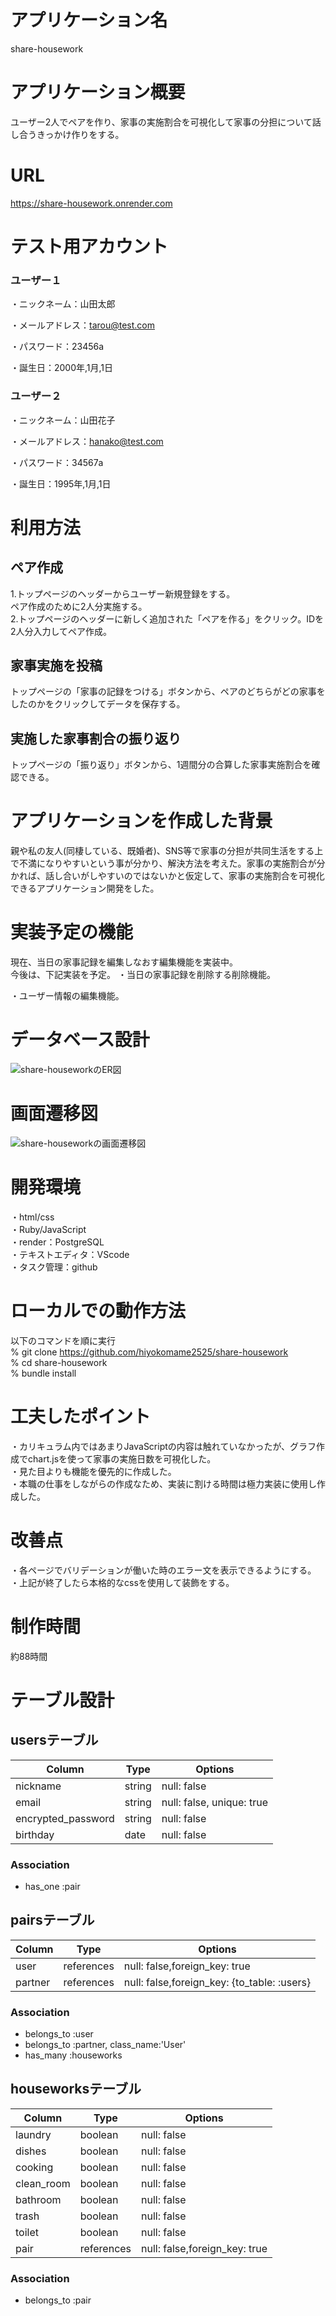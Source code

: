 # アプリケーション名
share-housework

# アプリケーション概要
ユーザー2人でペアを作り、家事の実施割合を可視化して家事の分担について話し合うきっかけ作りをする。

# URL
https://share-housework.onrender.com

# テスト用アカウント
### ユーザー１

・ニックネーム：山田太郎

・メールアドレス：tarou@test.com

・パスワード：23456a

・誕生日：2000年,1月,1日

### ユーザー２

・ニックネーム：山田花子

・メールアドレス：hanako@test.com

・パスワード：34567a

・誕生日：1995年,1月,1日

# 利用方法
## ペア作成
1.トップページのヘッダーからユーザー新規登録をする。  
  ペア作成のために2人分実施する。  
2.トップページのヘッダーに新しく追加された「ペアを作る」をクリック。IDを2人分入力してペア作成。
## 家事実施を投稿
トップページの「家事の記録をつける」ボタンから、ペアのどちらがどの家事をしたのかをクリックしてデータを保存する。
## 実施した家事割合の振り返り
トップページの「振り返り」ボタンから、1週間分の合算した家事実施割合を確認できる。

# アプリケーションを作成した背景
親や私の友人(同棲している、既婚者)、SNS等で家事の分担が共同生活をする上で不満になりやすいという事が分かり、解決方法を考えた。家事の実施割合が分かれば、話し合いがしやすいのではないかと仮定して、家事の実施割合を可視化できるアプリケーション開発をした。

# 実装予定の機能
現在、当日の家事記録を編集しなおす編集機能を実装中。  
今後は、下記実装を予定。 
・当日の家事記録を削除する削除機能。

・ユーザー情報の編集機能。


# データベース設計
![share-houseworkのER図](https://github.com/hiyokomame2525/share-housework/assets/153285246/e718c1ed-fe52-45eb-996a-185d7fdcaaa1)

# 画面遷移図
![share-houseworkの画面遷移図](https://github.com/hiyokomame2525/share-housework/assets/153285246/4cacb938-b23f-46ac-a6f7-d68f83863ea6)

# 開発環境
・html/css  
・Ruby/JavaScript  
・render：PostgreSQL  
・テキストエディタ：VScode  
・タスク管理：github

# ローカルでの動作方法
以下のコマンドを順に実行  
% git clone https://github.com/hiyokomame2525/share-housework  
% cd share-housework  
% bundle install

# 工夫したポイント
・カリキュラム内ではあまりJavaScriptの内容は触れていなかったが、グラフ作成でchart.jsを使って家事の実施日数を可視化した。  
・見た目よりも機能を優先的に作成した。  
・本職の仕事をしながらの作成なため、実装に割ける時間は極力実装に使用し作成した。  

# 改善点   
・各ページでバリデーションが働いた時のエラー文を表示できるようにする。
・上記が終了したら本格的なcssを使用して装飾をする。  

# 制作時間
約88時間

# テーブル設計

## usersテーブル

|Column                | Type     | Options                   |
|----------------------|----------|---------------------------|
|nickname              | string   | null: false               |
|email                 | string   | null: false, unique: true |
|encrypted_password    | string   | null: false               |
|birthday              | date     | null: false               |


### Association
- has_one :pair


## pairsテーブル

|Column     | Type       | Options                                    |
|-----------|------------|--------------------------------------------|
|user       | references | null: false,foreign_key: true              |
|partner    | references | null: false,foreign_key: {to_table: :users}| 

### Association
- belongs_to :user
- belongs_to :partner, class_name:'User'
- has_many :houseworks

## houseworksテーブル

|Column             | Type       | Options                      |
|-------------------|------------|------------------------------|
|laundry            | boolean    | null: false                  |
|dishes             | boolean    | null: false                  |
|cooking            | boolean    | null: false                  |
|clean_room         | boolean    | null: false                  |
|bathroom           | boolean    | null: false                  |
|trash              | boolean    | null: false                  |
|toilet             | boolean    | null: false                  |
|pair               | references | null: false,foreign_key: true|

### Association
- belongs_to :pair